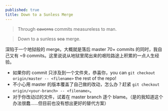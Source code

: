 ```yaml
---
published: true
title: Down to a Sunless Merge
---
```


> Through ~~caverns~~ commits measureless to man. 

> Down to a sunless ~~sea~~ merge. 

深陷于一个地狱般的 merge。大概就是落后 master 70+ commits 的同时，我自己又有 ~9 commits。这里说说从地狱里爬出来的艰险路途上积累的一点人生经验。
- 如果你的 commit 只涉及到一个文件夹，恭喜你，you can `git checkout origin/master -- <filename>` the rest of the repo! 
- 不小心用 master 的版本覆盖了自己做的改动，怎么办？赶紧 `git checkout origin/<your-branch> -- <filename>`。
- 对于你改动过的文件，试着在 master branch 逐个 blame。（是的我知道这个办法很蠢……但目前也没有想出更好的替代方案）
